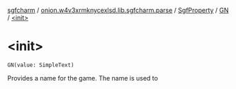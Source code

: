 [sgfcharm](../../../index.md) / [onion.w4v3xrmknycexlsd.lib.sgfcharm.parse](../../index.md) / [SgfProperty](../index.md) / [GN](index.md) / [&lt;init&gt;](./-init-.md)

# &lt;init&gt;

`GN(value: SimpleText)`

Provides a name for the game. The name is used to

